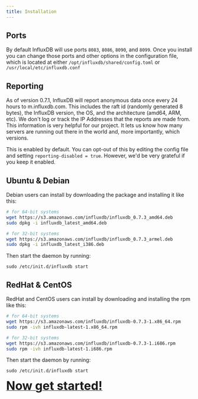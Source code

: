 ```yaml
---
title: Installation
---
```


## Ports

By default InfluxDB will use ports `8083`, `8086`, `8090`, and `8099`. Once you install you can change those ports and other options in the configuration file, which is located at either `/opt/influxdb/shared/config.toml` or `/usr/local/etc/influxdb.conf`

## Reporting

As of version 0.7.1, InfluxDB will report anonymous data once every 24 hours to m.influxdb.com. This includes the raft id (randomly generated 8 bytes), the InfluxDB version, the OS, and the architecture (amd64, ARM, etc). We don't log or track the IP Addresses that the reports are made from. This information is very helpful for our project. It lets us know how many servers are running out there in the world and, more importantly, which versions.

This is enabled by default. You can opt-out of this by editing the config file and setting `reporting-disabled = true`. However, we'd be very grateful if you keep it enabled.

## Ubuntu & Debian
Debian users can install by downloading the package and installing it like this:

```bash
# for 64-bit systems
wget https://s3.amazonaws.com/influxdb/influxdb_0.7.3_amd64.deb
sudo dpkg -i influxdb_latest_amd64.deb

# for 32-bit systems
wget https://s3.amazonaws.com/influxdb/influxdb_0.7.3_armel.deb
sudo dpkg -i influxdb_latest_i386.deb
```

Then start the daemon by running:

```
sudo /etc/init.d/influxdb start
```

## RedHat & CentOS
RedHat and CentOS users can install by downloading and installing the rpm like this:

```bash
# for 64-bit systems
wget https://s3.amazonaws.com/influxdb/influxdb-0.7.3-1.x86_64.rpm
sudo rpm -ivh influxdb-latest-1.x86_64.rpm

# for 32-bit systems
wget https://s3.amazonaws.com/influxdb/influxdb-0.7.3-1.i686.rpm
sudo rpm -ivh influxdb-latest-1.i686.rpm
```

Then start the daemon by running:

```
sudo /etc/init.d/influxdb start
```

<a href="getting_started.html"><font size="6"><b>Now get started!</b></font></a>
